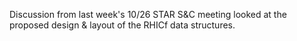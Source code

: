 Discussion from last week's 10/26 STAR S&C meeting looked at the proposed design & layout of the RHICf data structures.